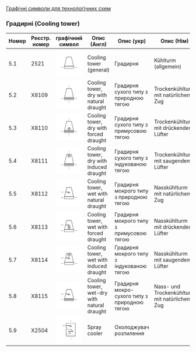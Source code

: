 [Графічні символи для технологічних схем](symbols.md)

### Градирні (Cooling tower)

| Номер | Реєстр. номер | графічний символ                                             | Опис (Англ)                                 | Опис (укр)                                   | Опис (Нім)                                    |
| ----- | ------------- | ------------------------------------------------------------ | ------------------------------------------- | -------------------------------------------- | --------------------------------------------- |
| 5.1   | 2521          | ![Kühlturm (allgemein)](media/Cooling_tower_(general).png)   | Cooling tower (general)                     | Градирня                                     | Kühlturm (allgemein)                          |
| 5.2   | X8109         | ![Trockenkühlturm mit natürlichem Zug](media/Cooling_tower_dry_with_natural_draught.png) | Cooling tower, dry with natural draught     | Градирня сухого типу з природною тягою       | Trockenkühlturm mit natürlichem Zug           |
| 5.3   | X8110         | ![Trockenkühlturm mit drückendem Lüfter](media/Cooling_tower_dry_with_forced_draught.png) | Cooling tower, dry with forced draught      | Градирня сухого типу з примусовою тягою      | Trockenkühlturm mit drückendem Lüfter         |
| 5.4   | X8111         | ![Trockenkühlturm mit saugendem Lüfter](media/Cooling_tower_dry_with_induced_draught.png) | Cooling tower, dry with induced draught     | Градирня сухого типу з індукованою тягою     | Trockenkühlturm mit saugendem Lüfter          |
| 5.5   | X8112         | ![Nasskühlturm mit natürlichem Zug](media/Cooling_tower_wet_with_natural_draught.png) | Cooling tower, wet with natural draught     | Градирня мокрого типу з природною тягою      | Nasskühlturm mit natürlichem Zug              |
| 5.6   | X8113         | ![Nasskühlturm mit drückendem Lüfter](media/Cooling_tower_wet_with_forced_draught.png) | Cooling tower, wet with forced draught      | Градирня мокрого типу з примусовою тягою     | Nasskühlturm mit drückendem Lüfter            |
| 5.7   | X8114         | ![Nasskühlturm mit saugendem Lüfter](media/Cooling_tower_wet_with_induced_draught.png) | Cooling tower, wet with induced draught     | Градирня мокрого типу з індукованою тягою    | Nasskühlturm mit saugendem Lüfter             |
| 5.8   | X8115         | ![Nass- und Trockenkühlturm mit natürlichem Zug](media/Cooling_tower_wet-dry_with_natural_draught.png) | Cooling tower, wet-dry with natural draught | Градирня мокро-сухого типу з природною тягою | Nass- und Trockenkühlturm mit natürlichem Zug |
| 5.9   | X2504         | ![Rieselkühler](media/Spray_cooler.png)                      | Spray cooler                                | Охолоджувач розпилення                       |                                               |